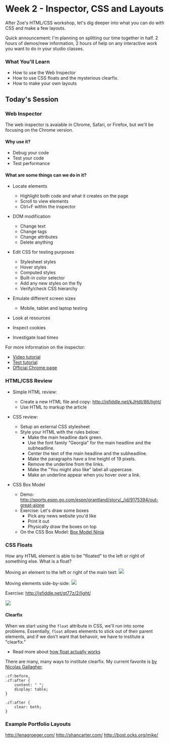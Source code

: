 # Week 2 - Inspector, CSS and Layouts
After Zoe's HTML/CSS workshop, let's dig deeper into what you can do with CSS and make a few layouts.

Quick announcement: I'm planning on splitting our time together in half. 2 hours of demos/new information, 2 hours of help on any interactive work you want to do in your studio classes.

### What You'll Learn
* How to use the Web Inspector
* How to use CSS floats and the mysterious clearfix.
* How to make your own layouts

## Today's Session

### Web Inspector

The web inspector is avaiable in Chrome, Safari, or Firefox, but we'll be focusing on the Chrome version.

#### Why use it?
- Debug your code
- Test your code
- Test performance

#### What are some things can we do in it?
- Locate elements
    + Highlight both code and what it creates on the page
    + Scroll to view elements
    + Ctrl+F within the inspector

- DOM modification
    + Change text
    + Change tags
    + Change attributes
    + Delete anything

- Edit CSS for testing purposes
    + Stylesheet styles
    + Hover styles
    + Computed styles
    + Built-in color selector
    + Add any new styles on the fly
    + Verify/check CSS hierarchy

- Emulate different screen sizes
    + Mobile, tablet and laptop testing

- Look at resources
- Inspect cookies
- Investigate load times

For more information on the inspector:
- [Video tutorial](http://discover-devtools.codeschool.com/)
- [Text tutorial](http://code.tutsplus.com/tutorials/chrome-dev-tools-markup-and-style--net-27149)
- [Official Chrome page](https://developer.chrome.com/devtools)

### HTML/CSS Review

- Simple HTML review: 
    + Create a new HTML file and copy: http://jsfiddle.net/kJHdt/86/light/
    + Use HTML to markup the article

- CSS review:
    + Setup an external CSS stylesheet
    + Style your HTML with the rules below:
        + Make the main headline dark green.
        + Use the font family "Georgia" for the main headline and the subheadline.
        + Center the text of the main headline and the subheadline.
        + Make the paragraphs have a line height of 19 pixels.
        + Remove the underline from the links.
        + Make the "You might also like" label all uppercase.
        + Make an underline appear when you hover over a link. 

- CSS Box Model
    + Demo: http://sports.espn.go.com/espn/grantland/story/_/id/9175394/out-great-alone
    + Exercise: Let's draw some boxes
        * Pick any news website you'd like
        * Print it out
        * Physically draw the boxes on top
    + On the CSS Box Model: [Box Model Ninja](http://codewithme.us/exercises/box-model-ninja.html)

### CSS Floats

How any HTML element is able to be "floated" to the left or right of something else. What is a float?

<style>
    img { border: 1px solid #EEE; }
</style>

Moving an element to the left or right of the main text:
<img src="http://codewithme.us/austin/main-curriculum/images/presentations/combined-layout/7_webfloat.png">

Moving elements side-by-side:
<img src="http://codewithme.us/austin/main-curriculum/images/presentations/combined-layout/pinterest.png">

Exercise: http://jsfiddle.net/qt77z/2/light/

<img src="http://codewithme.us/images/exercises/drought-maps/drought-final.png">

#### Clearfix

When we start using the `float` attribute in CSS, we'll run into some problems. Essentially, `float` allows elements to stick out of their parent elements, and if we don't want that behavoir, we have to institute a "clearfix."
- Read more about [how float actually works](http://complexspiral.com/publications/containing-floats/)

There are many, many ways to institute clearfix. My current favorite is [by Nicolas Gallagher](http://nicolasgallagher.com/micro-clearfix-hack/).

```
.cf:before,
.cf:after {
    content: " ";
    display: table;
}

.cf:after {
    clear: both;
}
```

### Example Portfolio Layouts

http://lenagroeger.com/
http://shancarter.com/
http://bost.ocks.org/mike/






